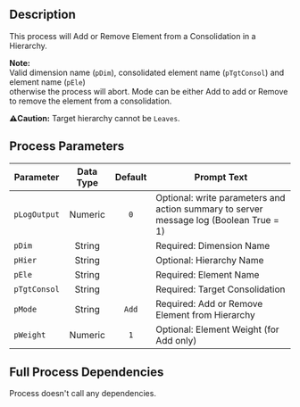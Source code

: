 ## Description
   
 This process will Add or Remove Element from a Consolidation in a Hierarchy.  
     
**Note:**     
 Valid dimension name (`pDim`), consolidated element name (`pTgtConsol`) and element name (`pEle`)  
 otherwise the process will abort. Mode can be either Add to add or Remove to remove the element  from a consolidation.  
     
**:warning:Caution:** Target hierarchy cannot be `Leaves`.  
## Process Parameters
  
|Parameter|Data Type|Default|Prompt Text|
  |---|:-:|:-:|---|
  |`pLogOutput`|Numeric|`0`|Optional: write parameters and action summary to server message log (Boolean True = 1)|
  |`pDim`|String||Required: Dimension Name|
  |`pHier`|String||Optional: Hierarchy Name|
  |`pEle`|String||Required: Element Name|
  |`pTgtConsol`|String||Required: Target Consolidation|
  |`pMode`|String|`Add`|Required: Add or Remove Element from Hierarchy|
  |`pWeight`|Numeric|`1`|Optional: Element Weight (for Add only)|
  ## Full Process Dependencies
Process doesn't call any dependencies.  
